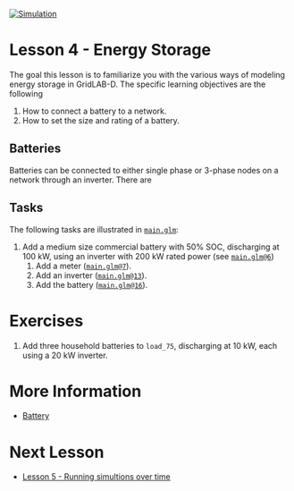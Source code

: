[![Simulation](../../actions/workflows/main.yml/badge.svg)](../../actions/workflows/main.yml)

# Lesson 4 - Energy Storage

The goal this lesson is to familiarize you with the various ways of modeling energy storage in GridLAB-D. The specific learning objectives are the following

1. How to connect a battery to a network.
2. How to set the size and rating of a battery.

## Batteries

Batteries can be connected to either single phase or 3-phase nodes on a network through an inverter.  There are 

## Tasks

The following tasks are illustrated in [`main.glm`](main.glm):

1. Add a medium size commercial battery with 50% SOC, discharging at 100 kW, using an inverter with 200 kW rated power (see [`main.glm@6`](main.glm#L6-L27))
    1. Add a meter ([`main.glm@7`](main.glm#L7-L27)).
    2. Add an inverter ([`main.glm@13`](main.glm#L13-L26)).
    3. Add the battery ([`main.glm@16`](main.glm#L16-L25)).

# Exercises

1. Add three household batteries to `load_75`, discharging at 10 kW, each using a 20 kW inverter.

# More Information

* [Battery](https://docs.gridlabd.us/index.html?owner=arras-energy&project=gridlabd&branch=master&folder=/Module/Generators&doc=/Module/Generators/Battery.md)

# Next Lesson

* [Lesson 5 - Running simultions over time](../../../lesson-5)
